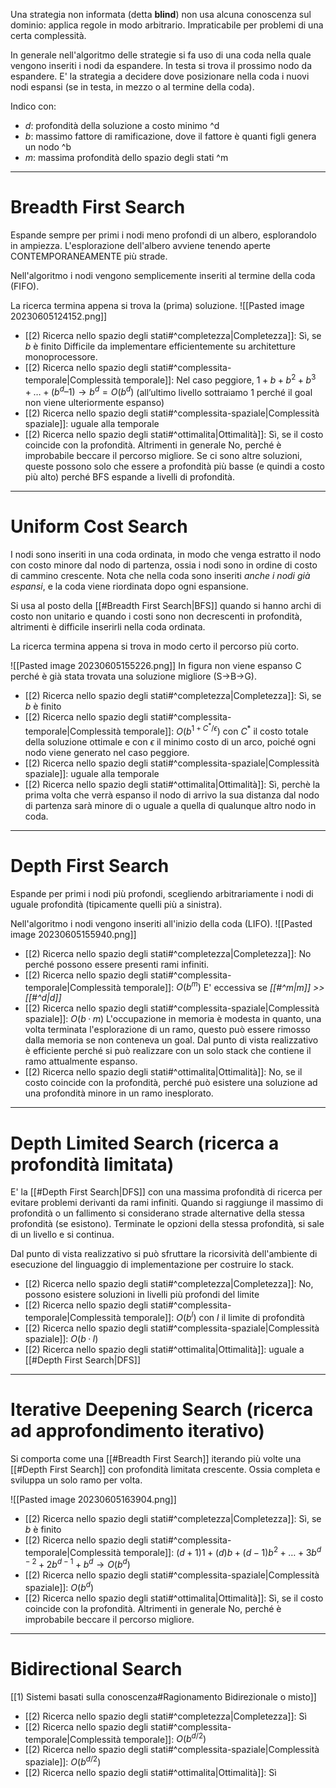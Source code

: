 Una strategia non informata (detta **blind**) non usa alcuna conoscenza sul dominio: applica regole in modo arbitrario. Impraticabile per problemi di una certa complessità.

In generale nell'algoritmo delle strategie si fa uso di una coda nella quale vengono inseriti i nodi da espandere. In testa si trova il prossimo nodo da espandere. E' la strategia a decidere dove posizionare nella coda i nuovi nodi espansi (se in testa, in mezzo o al termine della coda).

Indico con:
- *d*: profondità della soluzione a costo minimo ^d
- *b*: massimo fattore di ramificazione, dove il fattore è quanti figli genera un nodo ^b
- *m*: massima profondità dello spazio degli stati ^m
---
# Breadth First Search
Espande sempre per primi i nodi meno profondi di un albero, esplorandolo in ampiezza.
L'esplorazione dell'albero avviene tenendo aperte CONTEMPORANEAMENTE più strade.

Nell'algoritmo i nodi vengono semplicemente inseriti al termine della coda (FIFO).

La ricerca termina appena si trova la (prima) soluzione.
![[Pasted image 20230605124152.png]]

- [[2) Ricerca nello spazio degli stati#^completezza|Completezza]]: Sì, se *b* è finito
  Difficile da implementare efficientemente su architetture monoprocessore.
- [[2) Ricerca nello spazio degli stati#^complessita-temporale|Complessità temporale]]:
  Nel caso peggiore, $1 + b + b^2 + b^3 +…+(b^d – 1) \to b^d = O(b^d)$
  (all’ultimo livello sottraiamo 1 perché il goal non viene ulteriormente espanso)
- [[2) Ricerca nello spazio degli stati#^complessita-spaziale|Complessità spaziale]]: uguale alla temporale
- [[2) Ricerca nello spazio degli stati#^ottimalita|Ottimalità]]:
  Sì, se il costo coincide con la profondità.
  Altrimenti in generale No, perché è improbabile beccare il percorso migliore. Se ci sono altre soluzioni, queste possono solo che essere a profondità più basse (e quindi a costo più alto) perché BFS espande a livelli di profondità.

---
# Uniform Cost Search
I nodi sono inseriti in una coda ordinata, in modo che venga estratto il nodo con costo minore dal nodo di partenza, ossia i nodi sono in ordine di costo di cammino crescente. Nota che nella coda sono inseriti *anche i nodi già espansi*, e la coda viene riordinata dopo ogni espansione.

Si usa al posto della [[#Breadth First Search|BFS]] quando si hanno archi di costo non unitario e quando i costi sono non decrescenti in profondità, altrimenti è difficile inserirli nella coda ordinata.

La ricerca termina appena si trova in modo certo il percorso più corto.

![[Pasted image 20230605155226.png]]
In figura non viene espanso C perché è già stata trovata una soluzione migliore (S->B->G).

- [[2) Ricerca nello spazio degli stati#^completezza|Completezza]]: Sì, se *b* è finito
- [[2) Ricerca nello spazio degli stati#^complessita-temporale|Complessità temporale]]:
  $O(b^{1+C^*/\epsilon})$
  con $C^*$ il costo totale della soluzione ottimale
  e con $\epsilon$ il minimo costo di un arco,
  poiché ogni nodo viene generato nel caso peggiore.
- [[2) Ricerca nello spazio degli stati#^complessita-spaziale|Complessità spaziale]]: uguale alla temporale
- [[2) Ricerca nello spazio degli stati#^ottimalita|Ottimalità]]:
  Sì, perchè la prima volta che verrà espanso il nodo di arrivo la sua distanza dal nodo di partenza sarà minore di o uguale a quella di qualunque altro nodo in coda.

---
# Depth First Search
Espande per primi i nodi più profondi, scegliendo arbitrariamente i nodi di uguale profondità (tipicamente quelli più a sinistra).

Nell'algoritmo i nodi vengono inseriti all'inizio della coda (LIFO).
![[Pasted image 20230605155940.png]]

- [[2) Ricerca nello spazio degli stati#^completezza|Completezza]]: No perché possono essere presenti rami infiniti.
- [[2) Ricerca nello spazio degli stati#^complessita-temporale|Complessità temporale]]: $O(b^m)$
  E' eccessiva se *[[#^m|m]] >> [[#^d|d]]*
- [[2) Ricerca nello spazio degli stati#^complessita-spaziale|Complessità spaziale]]: $O(b·m)$
  L'occupazione in memoria è modesta in quanto, una volta terminata l'esplorazione di un ramo, questo può essere rimosso dalla memoria se non conteneva un goal. Dal punto di vista realizzativo è efficiente perché si può realizzare con un solo stack che contiene il ramo attualmente espanso.
- [[2) Ricerca nello spazio degli stati#^ottimalita|Ottimalità]]: No, se il costo coincide con la profondità, perché può esistere una soluzione ad una profondità minore in un ramo inesplorato.

---
# Depth Limited Search (ricerca a profondità limitata)
E' la [[#Depth First Search|DFS]] con una massima profondità di ricerca per evitare problemi derivanti da rami infiniti.
Quando si raggiunge il massimo di profondità o un fallimento si considerano strade alternative della stessa profondità (se esistono). Terminate le opzioni della stessa profondità, si sale di un livello e si continua.

Dal punto di vista realizzativo si può sfruttare la ricorsività dell'ambiente di esecuzione del linguaggio di implementazione per costruire lo stack.

- [[2) Ricerca nello spazio degli stati#^completezza|Completezza]]: No, possono esistere soluzioni in livelli più profondi del limite
- [[2) Ricerca nello spazio degli stati#^complessita-temporale|Complessità temporale]]: $O(b^l)$ con *l* il limite di profondità
- [[2) Ricerca nello spazio degli stati#^complessita-spaziale|Complessità spaziale]]: $O(b·l)$
- [[2) Ricerca nello spazio degli stati#^ottimalita|Ottimalità]]: uguale a [[#Depth First Search|DFS]]

---
# Iterative Deepening Search (ricerca ad approfondimento iterativo)
Si comporta come una [[#Breadth First Search]] iterando più volte una [[#Depth First Search]] con profondità limitata crescente. Ossia completa e sviluppa un solo ramo per volta.

![[Pasted image 20230605163904.png]]

- [[2) Ricerca nello spazio degli stati#^completezza|Completezza]]: Sì, se *b* è finito
- [[2) Ricerca nello spazio degli stati#^complessita-temporale|Complessità temporale]]:
  $(d+1)1 + (d)b + (d-1)b^2 + … + 3b^{d-2} + 2b^{d-1} + b^d \to O(b^d)$ 
- [[2) Ricerca nello spazio degli stati#^complessita-spaziale|Complessità spaziale]]: $O(b^d)$
- [[2) Ricerca nello spazio degli stati#^ottimalita|Ottimalità]]: 
  Sì, se il costo coincide con la profondità.
  Altrimenti in generale No, perché è improbabile beccare il percorso migliore.

---
# Bidirectional Search
[[1) Sistemi basati sulla conoscenza#Ragionamento Bidirezionale o misto]]

- [[2) Ricerca nello spazio degli stati#^completezza|Completezza]]: Sì
- [[2) Ricerca nello spazio degli stati#^complessita-temporale|Complessità temporale]]: $O(b^{d/2})$ 
- [[2) Ricerca nello spazio degli stati#^complessita-spaziale|Complessità spaziale]]: $O(b^{d/2})$ 
- [[2) Ricerca nello spazio degli stati#^ottimalita|Ottimalità]]: Sì